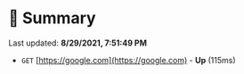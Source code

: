 # 📖 Summary
Last updated: **8/29/2021, 7:51:49 PM**

- `GET` [https://google.com](https://google.com) - **Up** (115ms)
